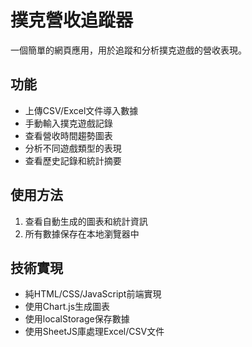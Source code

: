 # 撲克營收追蹤器

一個簡單的網頁應用，用於追蹤和分析撲克遊戲的營收表現。

## 功能

- 上傳CSV/Excel文件導入數據
- 手動輸入撲克遊戲記錄
- 查看營收時間趨勢圖表
- 分析不同遊戲類型的表現
- 查看歷史記錄和統計摘要

## 使用方法

1. 查看自動生成的圖表和統計資訊
2. 所有數據保存在本地瀏覽器中


## 技術實現

- 純HTML/CSS/JavaScript前端實現
- 使用Chart.js生成圖表
- 使用localStorage保存數據
- 使用SheetJS庫處理Excel/CSV文件 
